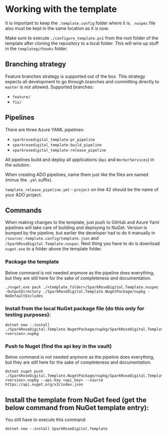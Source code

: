 # Working with the template

It is important to keep the `.template.config` folder where it is. `.nuspec` file also must be kept in the same location as it is now.

Make sure to execute `./configure_template.ps1` from the root folder of the template after cloning the repository to a local folder. This will wire up stuff in the `templategithooks` folder.

## Branching strategy

Feature branches strategy is supported out of the box. This strategy expects all development to go through branches and committing directly to `master` is not allowed. Supported branches:

* `feature/`
* `fix/`

## Pipelines

There are three Azure YAML pipelines:

* `sparkrosedigital_template-pr_pipeline`
* `sparkrosedigital_template-build_pipeline`
* `sparkrosedigital_template-release_pipeline`

All pipelines build and deploy all applications (`Api` and `WorkerServices`) in the solution.

When creating ADO pipelines, name them just like the files are named (minus the `.yml` suffix).

`template_release_pipeline.yml` - `project` on line 42 should be the name of your ADO project.

## Commands

When making changes to the template, just push to GitHub and Azure Yaml pipelines will take care of building and deploying to NuGet. Version is bumped by the pipeline, but earlier the developer had to do it manually in `/source/.template.config/template.json` and `/SparkRoseDigital.Template.nuspec`. Next thing you have to do is download `nuget.exe` to a folder above the template folder.

### Package the template

Below command is not needed anymore as the pipeline does everything, but they are still here for the sake of completeness and documentation.

    ./nuget.exe pack ./<template_folder>/SparkRoseDigital.Template.nuspec -OutputDirectory ./SparkRoseDigital.Template.NugetPackage/nupkg -NoDefaultExcludes

### Install from the local NuGet package file (do this only for testing purposes):

    dotnet new --install ./SparkRoseDigital.Template.NugetPackage/nupkg/SparkRoseDigital.Template.<version>.nupkg

### Push to Nuget (find the api key in the vault)

Below command is not needed anymore as the pipeline does everything, but they are still here for the sake of completeness and documentation.

    dotnet nuget push ./SparkRoseDigital.Template.NugetPackage/nupkg/SparkRoseDigital.Template.<version>.nupkg --api-key <api_key> --source https://api.nuget.org/v3/index.json

## Install the template from NuGet feed (get the below command from NuGet template entry):

You still have to execute this command:

    dotnet new --install SparkRoseDigital.Template
